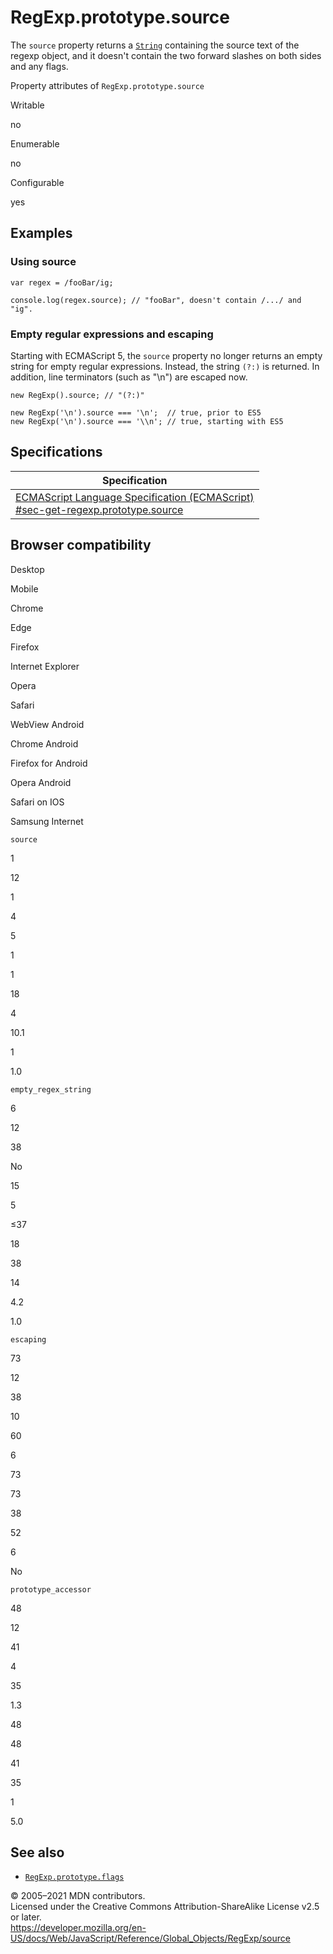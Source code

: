 # RegExp.prototype.source

The `source` property returns a [`String`](../string) containing the source text of the regexp object, and it doesn't contain the two forward slashes on both sides and any flags.

Property attributes of `RegExp.prototype.source`

Writable

no

Enumerable

no

Configurable

yes

## Examples

### Using source

    var regex = /fooBar/ig;

    console.log(regex.source); // "fooBar", doesn't contain /.../ and "ig".

### Empty regular expressions and escaping

Starting with ECMAScript 5, the `source` property no longer returns an empty string for empty regular expressions. Instead, the string `(?:)` is returned. In addition, line terminators (such as "\\n") are escaped now.

    new RegExp().source; // "(?:)"

    new RegExp('\n').source === '\n';  // true, prior to ES5
    new RegExp('\n').source === '\\n'; // true, starting with ES5

## Specifications

<table><thead><tr class="header"><th>Specification</th></tr></thead><tbody><tr class="odd"><td><a href="https://tc39.es/ecma262/#sec-get-regexp.prototype.source">ECMAScript Language Specification (ECMAScript)<br />
<span class="small">#sec-get-regexp.prototype.source</span></a></td></tr></tbody></table>

## Browser compatibility

Desktop

Mobile

Chrome

Edge

Firefox

Internet Explorer

Opera

Safari

WebView Android

Chrome Android

Firefox for Android

Opera Android

Safari on IOS

Samsung Internet

`source`

1

12

1

4

5

1

1

18

4

10.1

1

1.0

`empty_regex_string`

6

12

38

No

15

5

≤37

18

38

14

4.2

1.0

`escaping`

73

12

38

10

60

6

73

73

38

52

6

No

`prototype_accessor`

48

12

41

4

35

1.3

48

48

41

35

1

5.0

## See also

-   [`RegExp.prototype.flags`](flags)

© 2005–2021 MDN contributors.  
Licensed under the Creative Commons Attribution-ShareAlike License v2.5 or later.  
<a href="https://developer.mozilla.org/en-US/docs/Web/JavaScript/Reference/Global_Objects/RegExp/source" class="_attribution-link">https://developer.mozilla.org/en-US/docs/Web/JavaScript/Reference/Global_Objects/RegExp/source</a>
